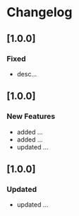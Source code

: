 # Changelog

## [1.0.0]

### Fixed

- desc...

## [1.0.0]

### New Features

- added ...
- added ...
- updated ...

## [1.0.0]

### Updated

- updated ...

